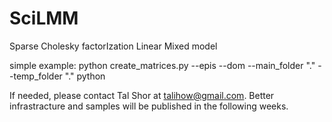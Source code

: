 # SciLMM
Sparse Cholesky factorIzation Linear Mixed model

simple example:
python create_matrices.py --epis --dom --main_folder "." --temp_folder "."
python 

If needed, please contact Tal Shor at talihow@gmail.com.
Better infrastracture and samples will be published in the following weeks.
